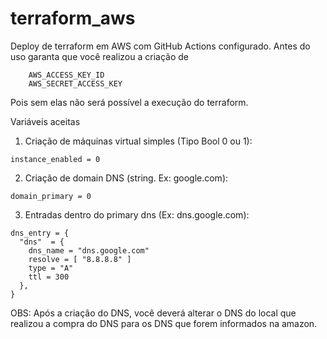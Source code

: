 # terraform_aws
Deploy de terraform em AWS com GitHub Actions configurado.
Antes do uso garanta que você realizou a criação de 
```
    AWS_ACCESS_KEY_ID
    AWS_SECRET_ACCESS_KEY
```
Pois sem elas não será possível a execução do terraform.

Variáveis aceitas
1. Criação de máquinas virtual simples (Tipo Bool 0 ou 1):
```
instance_enabled = 0
```
2. Criação de domain DNS (string. Ex: google.com):
```
domain_primary = 0
```
3. Entradas dentro do primary dns (Ex: dns.google.com):
```
dns_entry = {
  "dns"  = {
    dns_name = "dns.google.com"
    resolve = [ "8.8.8.8" ]
    type = "A"
    ttl = 300
  },
}
```

OBS: Após a criação do DNS, você deverá alterar o DNS do local que realizou a compra do DNS para os DNS que forem informados na amazon.